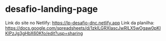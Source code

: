 # desafio-landing-page
Link do site no Netlify: https://lp-desafio-dnc.netlify.app
Link da planilha: https://docs.google.com/spreadsheets/d/1zkILGRXIascJwRlLX5wOgaw0pKIKlPzJg3gHbX60Kfo/edit?usp=sharing
